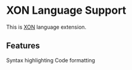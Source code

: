 # XON Language Support

This is [XON](https://github.com/xon-lang/ast) language extension.

## Features

Syntax highlighting
Code formatting
